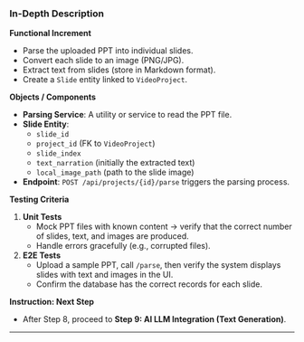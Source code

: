 ### In-Depth Description

**Functional Increment**  
- Parse the uploaded PPT into individual slides.  
- Convert each slide to an image (PNG/JPG).  
- Extract text from slides (store in Markdown format).  
- Create a `Slide` entity linked to `VideoProject`.

**Objects / Components**  
- **Parsing Service**: A utility or service to read the PPT file.  
- **Slide Entity**:  
  - `slide_id`  
  - `project_id` (FK to `VideoProject`)  
  - `slide_index`  
  - `text_narration` (initially the extracted text)  
  - `local_image_path` (path to the slide image)  
- **Endpoint**: `POST /api/projects/{id}/parse` triggers the parsing process.

**Testing Criteria**  
1. **Unit Tests**  
   - Mock PPT files with known content → verify that the correct number of slides, text, and images are produced.  
   - Handle errors gracefully (e.g., corrupted files).  
2. **E2E Tests**  
   - Upload a sample PPT, call `/parse`, then verify the system displays slides with text and images in the UI.  
   - Confirm the database has the correct records for each slide.

**Instruction: Next Step**  
- After Step 8, proceed to **Step 9: AI LLM Integration (Text Generation)**.

---